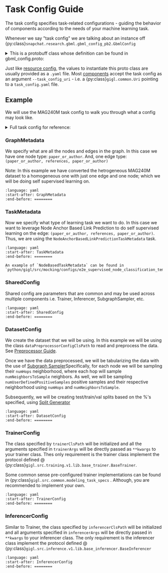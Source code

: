 # Task Config Guide

The task config specifies task-related configurations - guiding the behavior of components according to the needs of your machine learning task.


Whenever we say "task config" we are talking about an instance off {py:class}`snapchat.research.gbml.gbml_config_pb2.GbmlConfig`

<details>
<summary><bold>This is a protobuff class whose definition can be found in gbml_config.proto:</bold></summary>

```{literalinclude} ../../../proto/snapchat/research/gbml/gbml_config.proto
:language: proto
```

</details>



Just like [resource config](./resource_config_guide.md), the values to instantiate this proto class are usually provided as a `.yaml` file.
Most [components](../overview/architecture.md#components) accept the task config as an argument `--task_config_uri` - i.e. a {py:class}`gigl.common.Uri` pointing to a `task_config.yaml` file.


## Example

We will use the MAG240M task config to walk you through what a config may look like.

<details>
<summary><bold>Full task config for reference:</bold></summary>

```{literalinclude} ../../../examples/MAG240M/task_config.yaml
:language: yaml
```
</details>




### GraphMetadata

We specify what are all the nodes and edges in the graph.
In this case we have one node type: `paper_or_author`.
And, one edge type: `(paper_or_author, references, paper_or_author)`

Note: In this example we have converted the hetrogeneous MAG240M dataset to a homogeneous one with just one edge and one node; which we will be doing self supervised learning on.

```{literalinclude} ../../../examples/MAG240M/task_config.yaml
:language: yaml
:start-after: GraphMetadata
:end-before: ========
```


### TaskMetadata

Now we specify what type of learning task we want to do. In this case we want to leverage Node Anchor Based Link Prediction to do self supervised learning on the edge: `(paper_or_author, references, paper_or_author)`. Thus, we are using the `NodeAnchorBasedLinkPredictionTaskMetadata` task.

```{literalinclude} ../../../examples/MAG240M/task_config.yaml
:language: yaml
:start-after: TaskMetadata
:end-before: ========
```

```{note}
An example of `NodeBasedTaskMetadata` can be found in `python/gigl/src/mocking/configs/e2e_supervised_node_classification_template_gbml_config.yaml`
```

### SharedConfig

Shared config are parameters that are common and may be used across multiple components i.e. Trainer, Inferencer, SubgraphSampler, etc.

```{literalinclude} ../../../examples/MAG240M/task_config.yaml
:language: yaml
:start-after: SharedConfig
:end-before: ========
```


### DatasetConfig

We create the dataset that we will be using. In this example we will be using the class `dataPreprocessorConfigClsPath` to read and preprocess the data. See [Preprocessor Guide](../overview/components/data_preprocessor.md).

Once we have the data preprocessed, we will be tabularizing the data with the use of [Subgraph Sampler](../overview/components/data_preprocessor.md)Specifically, for each node we will be sampling their `numHops` neighborhood, where each hop will sample `numNeighborsToSample` neighbors. As well, we will be sampling `numUserDefinedPositiveSamples` positive samples and their respective neighborhood using `numHops` and `numNeighborsToSample`.

Subsequently, we will be creating test/train/val splits based on the %'s specified, using [Split Generator](../overview/components/split_generator.md)

```{literalinclude} ../../../examples/MAG240M/task_config.yaml
:language: yaml
:start-after: DatasetConfig
:end-before: ========
```


### TrainerConfig

The class specified by `trainerClsPath` will be initialized and all the arguments specified in `trainerArgs` will be directly passed as `**kwargs` to your trainer class. Thes only requirement is the trainer class implement the protocol defined @ {py:class}`gigl.src.training.v1.lib.base_trainer.BaseTrainer`.

Some common sense pre-configured trainer implementations can be found in {py:class}`gigl.src.common.modeling_task_specs` . Although, you are recommended to implement your own.

```{literalinclude} ../../../examples/MAG240M/task_config.yaml
:language: yaml
:start-after: TrainerConfig
:end-before: ========
```


### InferencerConfig

Similar to Trainer, the class specified by `inferencerClsPath` will be initialized and all arguments specified in `inferencerArgs` will be directly passed in `**kwargs` to your inferencer class. The only requirement is the inferencer class implement the protocol defined @ {py:class}`gigl.src.inference.v1.lib.base_inferencer.BaseInferencer`

```{literalinclude} ../../../examples/MAG240M/task_config.yaml
:language: yaml
:start-after: InferencerConfig
:end-before: ========
```
